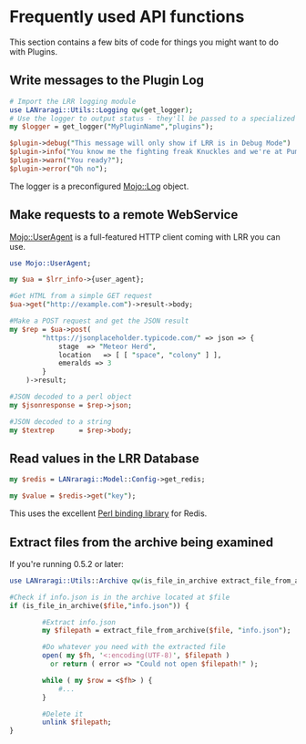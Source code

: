 # Frequently used API functions

This section contains a few bits of code for things you might want to do with Plugins.

## **Write messages to the Plugin Log**

```perl
# Import the LRR logging module
use LANraragi::Utils::Logging qw(get_logger);
# Use the logger to output status - they'll be passed to a specialized logfile and written to STDOUT.
my $logger = get_logger("MyPluginName","plugins");

$plugin->debug("This message will only show if LRR is in Debug Mode")
$plugin->info("You know me the fighting freak Knuckles and we're at Pumpkin Hill");
$plugin->warn("You ready?");
$plugin->error("Oh no");
```

The logger is a preconfigured [Mojo::Log](http://mojolicious.org/perldoc/Mojo/Log) object.

## **Make requests to a remote WebService**

[Mojo::UserAgent](http://mojolicious.org/perldoc/Mojo/UserAgent) is a full-featured HTTP client coming with LRR you can use.

```perl
use Mojo::UserAgent;

my $ua = $lrr_info->{user_agent};

#Get HTML from a simple GET request
$ua->get("http://example.com")->result->body;

#Make a POST request and get the JSON result
my $rep = $ua->post(
        "https://jsonplaceholder.typicode.com/" => json => {
            stage  => "Meteor Herd",
            location   => [ [ "space", "colony" ] ],
            emeralds => 3
        }
    )->result;

#JSON decoded to a perl object
my $jsonresponse = $rep->json;

#JSON decoded to a string
my $textrep      = $rep->body;
```

## **Read values in the LRR Database**

```perl
my $redis = LANraragi::Model::Config->get_redis;

my $value = $redis->get("key");
```

This uses the excellent [Perl binding library](http://search.cpan.org/~dams/Redis-1.991/lib/Redis.pm) for Redis.

## **Extract files from the archive being examined**

If you're running 0.5.2 or later:

```perl
use LANraragi::Utils::Archive qw(is_file_in_archive extract_file_from_archive);

#Check if info.json is in the archive located at $file
if (is_file_in_archive($file,"info.json")) {

        #Extract info.json
        my $filepath = extract_file_from_archive($file, "info.json");

        #Do whatever you need with the extracted file
        open( my $fh, '<:encoding(UTF-8)', $filepath )
          or return ( error => "Could not open $filepath!" );

        while ( my $row = <$fh> ) {
            #...
        }

        #Delete it
        unlink $filepath;
}
```
